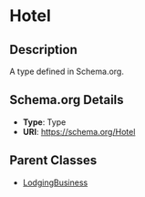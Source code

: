 # Hotel

## Description
A type defined in Schema.org.

## Schema.org Details
- **Type**: Type
- **URI**: https://schema.org/Hotel

## Parent Classes
- [LodgingBusiness](../LodgingBusiness.md)

